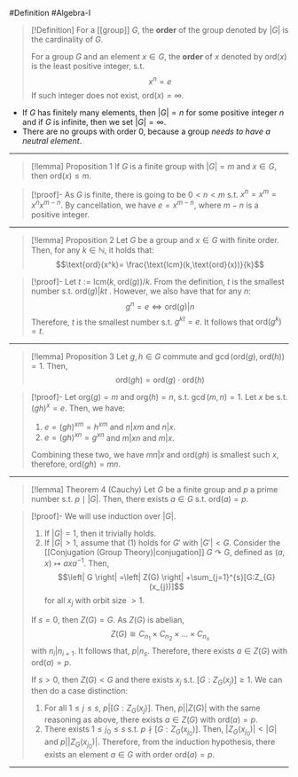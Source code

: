#Definition #Algebra-I

> [!Definition]
> For a [[group]] $G$, the **order** of the group denoted by $|G|$ is the cardinality of $G$.
> 
> For a group $G$ and an element $x\in G$, the **order** of $x$ denoted by $\text{ord}(x)$ is the least positive integer, s.t. $$x^n=e$$
> If such integer does not exist, $\text{ord}(x)=\infty$.

- If $G$ has finitely many elements, then $|G|=n$ for some positive integer $n$ and if $G$ is infinite, then we set $|G|=\infty$.
- There are no groups with order 0, because a group *needs to have a neutral element*.
---
> [!lemma] Proposition 1
> If $G$ is a finite group with $\left| G \right|=m$ and $x\in G$, then $\text{ord}(x)\leq m$.

> [!proof]-
> As $G$ is finite, there is going to be $0<n<m$ s.t. $x^n=x^m=x^nx^{m-n}$. By cancellation, we have $e=x^{m-n}$, where $m-n$ is a positive integer. 
---
> [!lemma] Proposition 2
> Let $G$ be a group and $x\in G$ with finite order. Then, for any $k\in \mathbb{N}$, it holds that: $$\text{ord}(x^k)= \frac{\text{lcm}(k,\text{ord}(x))}{k}$$

> [!proof]-
> Let $t:=\text{lcm}(k,\text{ord}(g))/k$. From the definition, $t$ is the smallest number s.t. $\text{ord}(g)|kt$ . However, we also have that for any $n$:$$ g^n=e\iff \text{ord}(g)|n $$Therefore, $t$ is the smallest number s.t. $g^{kt}=e$. It follows that $\text{ord}(g^k)=t$.
---
> [!lemma] Proposition 3
> Let $g,h\in G$ commute and $\gcd(\text{ord}(g),\text{ord}(h))=1$. Then, $$\text{ord}(gh)=\text{ord}(g)\cdot \text{ord}(h)$$

> [!proof]-
> Let $\text{org}(g)=m$ and $\text{org}(h)=n$, s.t. $\gcd(m,n)=1$. Let $x$ be s.t. $(gh)^x = e$. Then, we have:
> 1.  $e=(gh)^{xm}=h^{xm}$ and $n|xm$ and $n|x$.
> 2. $e=(gh)^{xn}=g^{xn}$ and $m|xn$ and $m|x$.
>    
> Combining these two, we have $mn|x$ and $\text{ord}(gh)$ is smallest such $x$, therefore, $\text{ord}(gh)=mn$.
---
> [!lemma] Theorem 4 (Cauchy)
> Let $G$ be a finite group and $p$ a prime number s.t. $p\mid \left| G \right|$. Then, there exists $a\in G$ s.t. $\text{ord}(a)=p$. 

> [!proof]-
> We will use induction over $\left| G \right|$.
> 1. If $\left| G \right|=1$, then it trivially holds.
> 2. If $\left| G \right|>1$, assume that (1) holds for $G'$ with $\left| G' \right|<G$. Consider the [[Conjugation (Group Theory)|conjugation]] $G \curvearrowright G$, defined as $(a,x)\mapsto a x a^{-1}$. Then, $$\left| G \right| =\left| Z(G) \right| +\sum_{j=1}^{s}[G:Z_{G}(x_{j})]$$for all $x_{j}$ with orbit size $>1$. 
> 
> If $s=0$, then $Z(G)=G$. As $Z(G)$ is abelian, $$Z(G)\cong C_{n_{1}}\times C_{n_{2}}\times\dots \times C_{n_{s}}$$with $n_{i}|n_{i+1}$. It follows that, $p|n_{s}$. Therefore, there exists $a\in Z(G)$ with $\text{ord}(a)=p$.
> 
> If $s>0$, then $Z(G)<G$ and there exists $x_{j}$ s.t. $[G:Z_{G}(x_{j})]\geq 1$. We can then do a case distinction: 
> 1. For all $1\leq j\leq s$, $p|[G:Z_{G}(x_{j})]$. Then, $p|\left| Z(G) \right|$ with the same reasoning as above, there exists $a\in Z(G)$ with $\text{ord}(a)=p$.
> 2. There exists $1\leq j_{0}\leq s$ s.t. $p \nmid [G:Z_{G}(x_{j_{0}})]$. Then, $|Z_{G}(x_{j_{0}})|<|G|$ and $p|\left| Z_{G}(x_{j_{0}}) \right|$. Therefore, from the induction hypothesis, there exists an element $a\in G$ with order $\text{ord}(a)=p$.
---